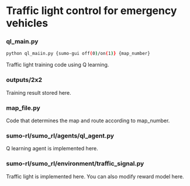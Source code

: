 # Traffic light control for emergency vehicles

### ql_main.py
```bash
python ql_maiin.py {sumo-gui off(0)/on(1)} {map_number}
``` 
Traffic light training code using Q learning.

### outputs/2x2
Training result stored here.

### map_file.py
Code that determines the map and route according to map_number.

### sumo-rl/sumo_rl/agents/ql_agent.py
Q learning agent is implemented here.

### sumo-rl/sumo_rl/environment/traffic_signal.py
Traffic light is implemented here. You can also modify reward model here.
